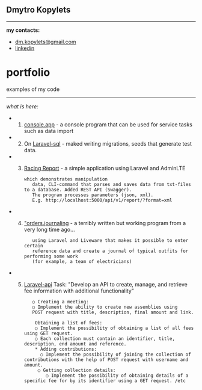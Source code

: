 
## Dmytro Kopylets
*******************************************

**my contacts:**
* dm.kopylets@gmail.com
* [linkedin](https://www.linkedin.com/in/dmitro-kopylets-6a3ba21a1/)

# portfolio
examples of my code

*******************************************

_what is here:_

* 1. [console.app](https://github.com/dmkopylets/portfolio/tree/main/console.app) - a console program that can be used for service tasks such as data import
    
* 2. On [Laravel-sql](https://github.com/dmkopylets/portfolio/tree/main/Laravel-sql-seeding) - maked writing migrations, seeds that generate test data.

* 3. [Racing Report](https://github.com/dmkopylets/portfolio/tree/main/Racing%20Report) - a simple application using Laravel and AdminLTE

         which demonstrates manipulation
            data, CLI-command that parses and saves data from txt-files to a database. Added REST API (Swagger). 
            The program processes parameters (json, xml).
            E.g. http://localhost:5000/api/v1/report/?format=xml

* 4. ["orders.journaling](https://github.com/dmkopylets/orders.journaling) - a terribly written but working program from a very long time ago...

            using Laravel and Liveware that makes it possible to enter certain 
            reference data and create a journal of typical outfits for performing some work 
            (for example, a team of electricians)

* 5. [Laravel-api](https://github.com/dmkopylets/portfolio/tree/main/Laravel-api)  Task: "Develop an API to create, manage, and retrieve
    fee information with additional functionality" 

            ○ Creating a meeting:
            ○ Implement the ability to create new assemblies using
            POST request with title, description, final amount and link.

             Obtaining a list of fees:
             ○ Implement the possibility of obtaining a list of all fees using GET request.
             ○ Each collection must contain an identifier, title, description, end amount and reference.
             * Adding contributions:
               ○ Implement the possibility of joining the collection of contributions with the help of POST request with username and amount.
              ○ Getting collection details:
                 ○ Implement the possibility of obtaining details of a specific fee for by its identifier using a GET request. /etc 



